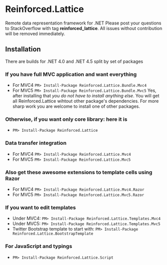 # Reinforced.Lattice
Remote data representation framework for .NET
Please post your questions to StackOverflow with tag **reinforced_lattice**. All issues without contribution will be removed immediately.

## Installation
There are builds for .NET 4.0 and .NET 4.5 split by set of packages 

### If you have full MVC application and want everything
* For MVC4 ```PM> Install-Package Reinforced.Lattice.Bundle.Mvc4```
* For MVC5 ```PM> Install-Package Reinforced.Lattice.Bundle.Mvc5```
Yes, after installing that *you do not have to install anything else*. You will get all Reinforced.Lattice wihtout other package's dependencies. For more sharp work you are welcome to install one of other packages.

### Otherwise, if you want only core library: here it is
* ```PM> Install-Package Reinforced.Lattice```

### Data transfer integration
* For MVC4 ```PM> Install-Package Reinforced.Lattice.Mvc4```
* For MVC5 ```PM> Install-Package Reinforced.Lattice.Mvc5```

### Also get these awesome extensions to template cells using Razor
* For MVC4 ```PM> Install-Package Reinforced.Lattice.Mvc4.Razor ```
* For MVC5 ```PM> Install-Package Reinforced.Lattice.Mvc5.Razor ```

### If you want to edit templates
* Under MVC4: ```PM> Install-Package Reinforced.Lattice.Templates.Mvc4```
* Under MVC5: ```PM> Install-Package Reinforced.Lattice.Templates.Mvc5```
* Twitter Bootstrap template to start with: ```PM> Install-Package Reinforced.Lattice.BootstrapTemplate```

### For JavaScript and typings
* ```PM> Install-Package Reinforced.Lattice.Script```
